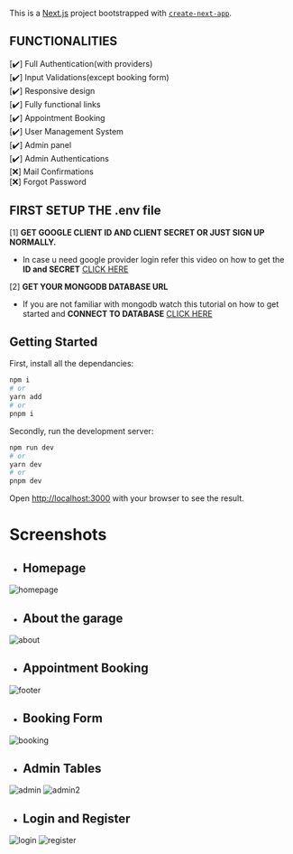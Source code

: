 This is a [Next.js](https://nextjs.org/) project bootstrapped with [`create-next-app`](https://github.com/vercel/next.js/tree/canary/packages/create-next-app).

## FUNCTIONALITIES

[✔️] Full Authentication(with providers)<br>
[✔️] Input Validations(except booking form)<br>
[✔️] Responsive design<br>
[✔️] Fully functional links<br>
[✔️] Appointment Booking<br>
[✔️] User Management System<br>
[✔️] Admin panel<br><!-- (email:admin@test.com password:12345678) TO GO TO ADMIN PANEL USE THIS EMAIL TO LOGIN AND TYPE /admin IN WEBSITE URL ---localhost:3000/admin--- -->
[✔️] Admin Authentications<br>
[❌] Mail Confirmations<br>
[❌] Forgot Password<br>

## FIRST SETUP THE .env file <!--refer .env.example file-->

[1] **GET GOOGLE CLIENT ID AND CLIENT SECRET OR JUST SIGN UP NORMALLY.**<br>

- In case u need google provider login refer this video on how to get the **ID and SECRET** [CLICK HERE](https://developers.google.com/identity/sign-in/web/sign-in)<br>

[2] **GET YOUR MONGODB DATABASE URL**<br>

- If you are not familiar with mongodb watch this tutorial on how to get started and **CONNECT TO DATABASE** [CLICK HERE](https://www.youtube.com/watch?v=Bcg6C0G_tAA)<br>

## Getting Started

First, install all the dependancies:

```bash
npm i
# or
yarn add
# or
pnpm i
```

Secondly, run the development server:

```bash
npm run dev
# or
yarn dev
# or
pnpm dev
```

Open [http://localhost:3000](http://localhost:3000) with your browser to see the result.

# Screenshots

- ## Homepage
![homepage](https://github.com/Karthi110/tech-tunes/assets/98247040/4797f8bb-57f4-46ee-baed-d766f6039324)

- ## About the garage
![about](https://github.com/Karthi110/tech-tunes/assets/98247040/12c3156e-12db-4009-9937-b335191c04ce)

- ## Appointment Booking
![footer](https://github.com/Karthi110/tech-tunes/assets/98247040/ad7f4390-99e8-4236-aaba-58fa55447f60)

- ## Booking Form
![booking](https://github.com/Karthi110/tech-tunes/assets/98247040/301784e4-f862-4bfd-839f-39a393cf61d1)

- ## Admin Tables
![admin](https://github.com/Karthi110/tech-tunes/assets/98247040/e169b173-4b95-48e4-9a8a-eda64c03ebd1)
![admin2](https://github.com/Karthi110/tech-tunes/assets/98247040/143bdfd0-3b2c-4c18-80bd-6ecc5e40b81a)

- ## Login and Register
![login](https://github.com/Karthi110/tech-tunes/assets/98247040/dac4851a-8443-44de-9e68-7853e416f65d)     ![register](https://github.com/Karthi110/tech-tunes/assets/98247040/f30db468-ace4-4688-878e-8bbbd986cad0)


